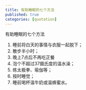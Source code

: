 ```yaml
---
title: 有助睡眠的七个方法
published: true
categories: [quotation]
---
```


有助睡眠的七个方法
1. 睡前将白天的事情与衣服一起脱下；
2. 散步半小时；
3. 晚上7点后不再吃正餐
4. 泡个不超过37摄氏度的温水澡；
5. 练太极拳、瑜伽等；
6. 按时睡觉；
7. 睡前喝杯温牛奶或温蜂蜜水。